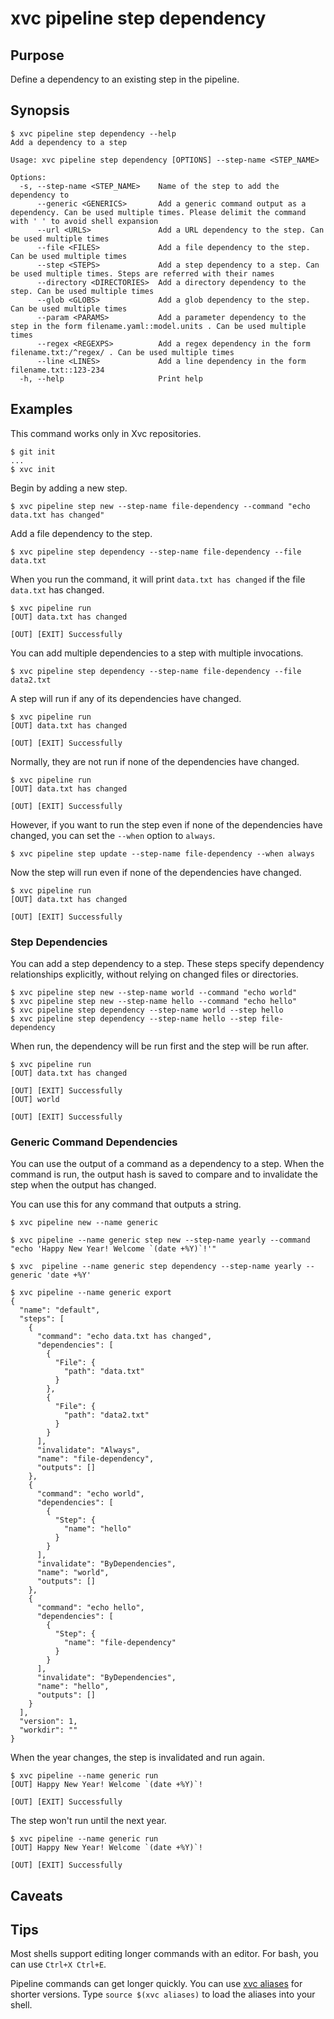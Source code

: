 # xvc pipeline step dependency

## Purpose

Define a dependency to an existing step in the pipeline.

## Synopsis

```console
$ xvc pipeline step dependency --help
Add a dependency to a step

Usage: xvc pipeline step dependency [OPTIONS] --step-name <STEP_NAME>

Options:
  -s, --step-name <STEP_NAME>    Name of the step to add the dependency to
      --generic <GENERICS>       Add a generic command output as a dependency. Can be used multiple times. Please delimit the command with ' ' to avoid shell expansion
      --url <URLS>               Add a URL dependency to the step. Can be used multiple times
      --file <FILES>             Add a file dependency to the step. Can be used multiple times
      --step <STEPS>             Add a step dependency to a step. Can be used multiple times. Steps are referred with their names
      --directory <DIRECTORIES>  Add a directory dependency to the step. Can be used multiple times
      --glob <GLOBS>             Add a glob dependency to the step. Can be used multiple times
      --param <PARAMS>           Add a parameter dependency to the step in the form filename.yaml::model.units . Can be used multiple times
      --regex <REGEXPS>          Add a regex dependency in the form filename.txt:/^regex/ . Can be used multiple times
      --line <LINES>             Add a line dependency in the form filename.txt::123-234
  -h, --help                     Print help

```

## Examples

This command works only in Xvc repositories.

```console
$ git init
...
$ xvc init
```

Begin by adding a new step.

```console
$ xvc pipeline step new --step-name file-dependency --command "echo data.txt has changed"
```

Add a file dependency to the step.

```console
$ xvc pipeline step dependency --step-name file-dependency --file data.txt
```

When you run the command, it will print `data.txt has changed` if the file `data.txt` has changed.

```console
$ xvc pipeline run
[OUT] data.txt has changed

[OUT] [EXIT] Successfully

```

You can add multiple dependencies to a step with multiple invocations.

```console
$ xvc pipeline step dependency --step-name file-dependency --file data2.txt
```

A step will run if any of its dependencies have changed.

```console
$ xvc pipeline run
[OUT] data.txt has changed

[OUT] [EXIT] Successfully

```

Normally, they are not run if none of the dependencies have changed.

```console
$ xvc pipeline run
[OUT] data.txt has changed

[OUT] [EXIT] Successfully

```

However, if you want to run the step even if none of the dependencies have changed, you can set the `--when` option to `always`.

```console
$ xvc pipeline step update --step-name file-dependency --when always
```

Now the step will run even if none of the dependencies have changed.

```console
$ xvc pipeline run
[OUT] data.txt has changed

[OUT] [EXIT] Successfully

```

### Step Dependencies

You can add a step dependency to a step. These steps specify dependency relationships explicitly, without relying on
changed files or directories.

```console
$ xvc pipeline step new --step-name world --command "echo world"
$ xvc pipeline step new --step-name hello --command "echo hello"
$ xvc pipeline step dependency --step-name world --step hello
$ xvc pipeline step dependency --step-name hello --step file-dependency
```

When run, the dependency will be run first and the step will be run after.

```console
$ xvc pipeline run
[OUT] data.txt has changed

[OUT] [EXIT] Successfully
[OUT] world

[OUT] [EXIT] Successfully

```

### Generic Command Dependencies

You can use the output of a command as a dependency to a step. When the command is run, the output hash is saved to
compare and to invalidate the step when the output has changed.

You can use this for any command that outputs a string.

```console
$ xvc pipeline new --name generic

$ xvc pipeline --name generic step new --step-name yearly --command "echo 'Happy New Year! Welcome `(date +%Y)`!'"

$ xvc  pipeline --name generic step dependency --step-name yearly --generic 'date +%Y'

```

```console
$ xvc pipeline --name generic export
{
  "name": "default",
  "steps": [
    {
      "command": "echo data.txt has changed",
      "dependencies": [
        {
          "File": {
            "path": "data.txt"
          }
        },
        {
          "File": {
            "path": "data2.txt"
          }
        }
      ],
      "invalidate": "Always",
      "name": "file-dependency",
      "outputs": []
    },
    {
      "command": "echo world",
      "dependencies": [
        {
          "Step": {
            "name": "hello"
          }
        }
      ],
      "invalidate": "ByDependencies",
      "name": "world",
      "outputs": []
    },
    {
      "command": "echo hello",
      "dependencies": [
        {
          "Step": {
            "name": "file-dependency"
          }
        }
      ],
      "invalidate": "ByDependencies",
      "name": "hello",
      "outputs": []
    }
  ],
  "version": 1,
  "workdir": ""
}

```

When the year changes, the step is invalidated and run again.

```console
$ xvc pipeline --name generic run
[OUT] Happy New Year! Welcome `(date +%Y)`!

[OUT] [EXIT] Successfully

```

The step won't run until the next year.

```console
$ xvc pipeline --name generic run
[OUT] Happy New Year! Welcome `(date +%Y)`!

[OUT] [EXIT] Successfully

```


## Caveats

## Tips

Most shells support editing longer commands with an editor. For bash, you can use `Ctrl+X Ctrl+E`.

Pipeline commands can get longer quickly. You can use [xvc aliases](/ref/xvc-aliases.md) for shorter
versions. Type `source $(xvc aliases)` to load the aliases into your shell.
